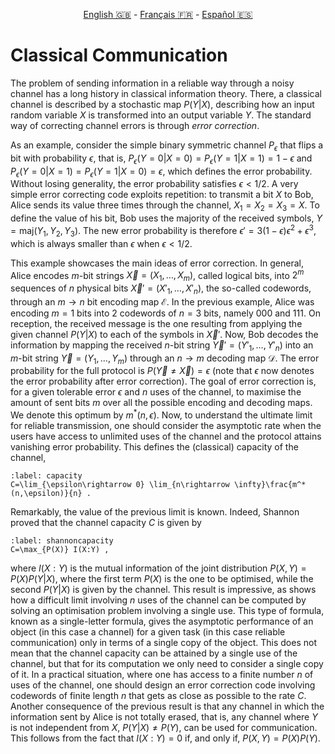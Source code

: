 <p style="text-align: center;">
    <a id="linken" href="../../../../en/content/index.html">English &#x1F1EC;&#x1F1E7;</a> - 
    <a id="linkfr" href="../../../../fr/content/index.html">Français &#x1F1EB;&#x1F1F7;</a> - 
    <a id="linkes" href="../../../../es/content/index.html">Español &#x1F1EA;&#x1F1F8;</a>
</p>
<script>
    currentPage = window.location.href;
    beforeLang = currentPage.slice(0, currentPage.indexOf("content") - 3);
    afterLang = currentPage.slice(currentPage.indexOf("content"));
    document.getElementById("linken").href = beforeLang + "en/" + afterLang;
    document.getElementById("linkfr").href = beforeLang + "fr/" + afterLang;
    document.getElementById("linkes").href = beforeLang + "es/" + afterLang;
</script>



# Classical Communication

The problem of sending information in a reliable way through a noisy channel has a long history in classical information theory. There, a classical channel is described by a stochastic map $P(Y|X)$, describing how an input random variable $X$ is transformed into an output variable $Y$. The standard way of correcting channel errors is through *error correction*. 

As an example, consider the simple binary symmetric channel $P_\epsilon$ that flips a bit with probability $\epsilon$, that is, $P_\epsilon(Y=0|X=0)=P_\epsilon(Y=1|X=1)=1-\epsilon$ and $P_\epsilon(Y=0|X=1)=P_\epsilon(Y=1|X=0)=\epsilon$, which defines the error probability. Without losing generality, the error probability satisfies $\epsilon<1/2$. A very simple error correcting code exploits repetition: to transmit a bit $X$ to Bob, Alice sends its value three times through the channel, $X_1=X_2=X_3=X$. To define the value of his bit, Bob uses the majority of the received symbols, $Y=\text{maj}(Y_1,Y_2,Y_3)$. The new error probability is therefore $\epsilon'=3(1-\epsilon)\epsilon^2+\epsilon^3$, which is always smaller than $\epsilon$ when $\epsilon<1/2$.

This example showcases the main ideas of error correction. In general, Alice encodes $m$-bit strings $\vec X=(X_1,\ldots,X_m)$, called logical bits, into $2^m$ sequences of $n$ physical bits $\vec X'=(X'_1,\ldots,X'_n)$, the so-called codewords, through an $m\rightarrow n$ bit encoding map $\mathcal E$. In the previous example, Alice was encoding $m=1$ bits into 2 codewords of $n=3$ bits, namely $000$ and $111$.  On reception, the received message is the one resulting from applying the given channel $P(Y|X)$ to each of the symbols in $\vec X'$. Now, Bob decodes the information by mapping the received $n$-bit string $\vec Y'=(Y'_1,\ldots,Y'_n)$ into an $m$-bit string $\vec Y=(Y_1,\ldots,Y_m)$ through an $n\rightarrow m$ decoding map $\mathcal D$. The error probability for the full protocol is $P(\vec Y\neq\vec X)=\epsilon$ (note that $\epsilon$ now denotes the error probability after error correction). The goal of error correction is, for a given tolerable error $\epsilon$ and $n$ uses of the channel, to maximise the amount of sent bits $m$ over all the possible encoding and decoding maps. We denote this optimum by $m^*(n,\epsilon)$. Now, to understand the ultimate limit for reliable transmission, one should consider the asymptotic rate when the users have access to unlimited uses of the channel and the protocol attains vanishing error probability. This defines the (classical) capacity of the channel, 

```{math}
:label: capacity
C=\lim_{\epsilon\rightarrow 0} \lim_{n\rightarrow \infty}\frac{m^*(n,\epsilon)}{n} .
```

Remarkably, the value of the previous limit is known. Indeed, Shannon proved that the channel capacity $C$ is given by

```{math}
:label: shannoncapacity
C=\max_{P(X)} I(X:Y) ,
```

where $I(X:Y)$ is the mutual information of the joint distribution $P(X,Y)=P(X)P(Y|X)$, where the first term $P(X)$ is the one to be optimised, while the second $P(Y|X)$ is given by the channel. This result is impressive, as shows how a difficult limit involving $n$ uses of the channel can be computed by solving an optimisation problem involving a single use. This type of formula, known as a single-letter formula, gives the asymptotic performance of an object (in this case a channel) for a given task (in this case reliable communication) only in terms of a single copy of the object. This does not mean that the channel capacity can be attained by a single use of the channel, but that for its computation we only need to consider a single copy of it. In a practical situation, where one has access to a finite number $n$ of uses of the channel, one should design an error correction code involving codewords of finite length $n$ that gets as close as possible to the rate $C$. Another consequence of the previous result is that any channel in which the information sent by Alice is not totally erased, that is, any channel where $Y$ is not independent from $X$, $P(Y|X)\neq P(Y)$, can be used for communication. This follows from the fact that $I(X:Y)=0$ if, and only if, $P(X,Y)=P(X)P(Y)$.


